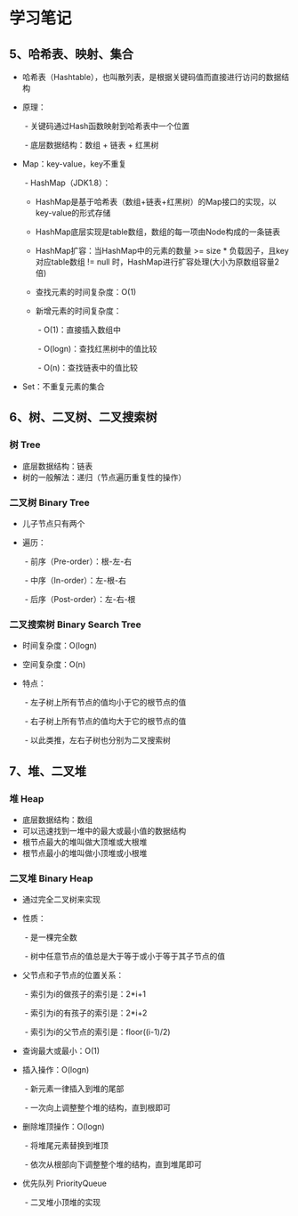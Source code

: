 # 学习笔记
## 5、哈希表、映射、集合

- 哈希表（Hashtable），也叫散列表，是根据关键码值而直接进行访问的数据结构

- 原理：

  ​	- 关键码通过Hash函数映射到哈希表中一个位置

  ​	- 底层数据结构：数组 + 链表 + 红黑树

- Map：key-value，key不重复

  ​	- HashMap（JDK1.8）：

     - HashMap是基于哈希表（数组+链表+红黑树）的Map接口的实现，以key-value的形式存储

     - HashMap底层实现是table数组，数组的每一项由Node构成的一条链表

     - HashMap扩容：当HashMap中的元素的数量 >= size * 负载因子，且key对应table数组 != null 时，HashMap进行扩容处理(大小为原数组容量2倍)

     - 查找元素的时间复杂度：O(1)

     - 新增元素的时间复杂度：

       ​	- O(1)：直接插入数组中

       ​	- O(logn)：查找红黑树中的值比较

       ​	- O(n)：查找链表中的值比较

- Set：不重复元素的集合

  

## 6、树、二叉树、二叉搜索树

### 树 Tree

- 底层数据结构：链表
- 树的一般解法：递归（节点遍历重复性的操作）

### 二叉树 Binary Tree

- 儿子节点只有两个

- 遍历：

  ​	- 前序（Pre-order）：根-左-右

  ​	- 中序（In-order）：左-根-右

  ​	- 后序（Post-order）：左-右-根

### 二叉搜索树 Binary Search Tree

- 时间复杂度：O(logn)

- 空间复杂度：O(n)

- 特点：

  ​	- 左子树上所有节点的值均小于它的根节点的值

  ​	- 右子树上所有节点的值均大于它的根节点的值

  ​	- 以此类推，左右子树也分别为二叉搜索树



## 7、堆、二叉堆

### 堆 Heap

- 底层数据结构：数组
- 可以迅速找到一堆中的最大或最小值的数据结构
- 根节点最大的堆叫做大顶堆或大根堆
- 根节点最小的堆叫做小顶堆或小根堆

### 二叉堆 Binary Heap

- 通过完全二叉树来实现

- 性质：

  ​	- 是一棵完全数

  ​	- 树中任意节点的值总是大于等于或小于等于其子节点的值

- 父节点和子节点的位置关系：

  ​	- 索引为i的做孩子的索引是：2*i+1

  ​	- 索引为i的有孩子的索引是：2*i+2

  ​	- 索引为i的父节点的索引是：floor((i-1)/2) 

- 查询最大或最小：O(1)

- 插入操作：O(logn)

  ​	- 新元素一律插入到堆的尾部

  ​	- 一次向上调整整个堆的结构，直到根即可

- 删除堆顶操作：O(logn)

  ​	- 将堆尾元素替换到堆顶

  ​	- 依次从根部向下调整整个堆的结构，直到堆尾即可

- 优先队列 PriorityQueue

  ​	- 二叉堆小顶堆的实现